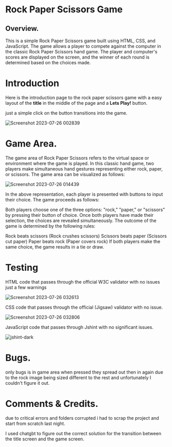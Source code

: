 # Rock Paper Scissors Game

## Overview.

This is a simple Rock Paper Scissors game built using HTML, CSS, and JavaScript. The game allows a player to compete against the computer in the classic Rock Paper Scissors hand game. The player and computer's scores are displayed on the screen, and the winner of each round is determined based on the choices made.

# Introduction

Here is the introduction page to the rock paper scissors game with a easy layout of the **title** in the middle of the page and a **Lets Play!** button. 

just a simple click on the button transitions into the game. 

![Screenshot 2023-07-26 002839](https://github.com/Bri-xn/PP2-Rock-Paper-Scissorss/assets/131008714/7d56e495-491e-43b1-9bb4-f134fa117462)


# Game Area.
 The game area of Rock Paper Scissors refers to the virtual space or environment where the game is played. In this classic hand game, two players make simultaneous hand gestures representing either rock, paper, or scissors. The game area can be visualized as follows:

 ![Screenshot 2023-07-26 014439](https://github.com/Bri-xn/PP2-Rock-Paper-Scissorss/assets/131008714/c9740524-ce0b-441b-a1fd-c866f43e560d)

In the above representation, each player is presented with buttons to input their choice. The game proceeds as follows:

Both players choose one of the three options: "rock," "paper," or "scissors" by pressing their button of choice.
Once both players have made their selection, the choices are revealed simultaneously.
The outcome of the game is determined by the following rules:

Rock beats scissors (Rock crushes scissors)
Scissors beats paper (Scissors cut paper)
Paper beats rock (Paper covers rock)
If both players make the same choice, the game results in a tie or draw.


# Testing 

HTML code that passes through the official W3C validator with no issues just a few warnings

![Screenshot 2023-07-26 032613](https://github.com/Bri-xn/PP2-Rock-Paper-Scissorss/assets/131008714/c49c4e5d-b2b4-4ffc-b32f-6bbe5666256e)

 CSS code that passes through the official (Jigsaw) validator with no issue.

 ![Screenshot 2023-07-26 032806](https://github.com/Bri-xn/PP2-Rock-Paper-Scissorss/assets/131008714/ae82afbe-f6f5-4fe6-826f-a5134cbc8863)

 JavaScript code that passes through Jshint with no significant issues.
 
 ![jshint-dark](https://github.com/Bri-xn/PP2-Rock-Paper-Scissorss/assets/131008714/ccd73d0c-ffb7-4352-8692-7db04812d423)


# Bugs.

only bugs is in game area when pressed they spread out then in again due to the rock image being sized different to the rest and unfortunately I couldn't figure it out.


# Comments & Credits.

due to critical errors and folders corrupted i had to scrap the project and start from scratch last night.

I used chatgbt to figure out the correct solution for the transition between the title screen and the game screen.
